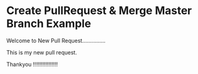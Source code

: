 Create PullRequest & Merge Master Branch Example
===========================================

Welcome to New Pull Request...............


This 
is 
my
new 
pull 
request.


Thankyou !!!!!!!!!!!!!!!!
